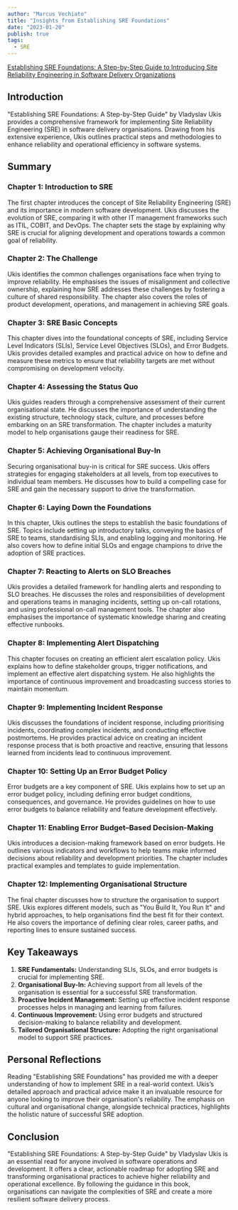 ```yaml
---
author: "Marcus Vechiato"
title: "Insights from Establishing SRE Foundations"
date: "2023-01-20"
publish: true
tags:
  - SRE
--- 
```

[Establishing SRE Foundations: A Step-by-Step Guide to Introducing Site Reliability Engineering in Software Delivery Organizations](https://www.amazon.co.uk/dp/0137424604)
## Introduction

"Establishing SRE Foundations: A Step-by-Step Guide" by Vladyslav Ukis provides a comprehensive framework for implementing Site Reliability Engineering (SRE) in software delivery organisations. Drawing from his extensive experience, Ukis outlines practical steps and methodologies to enhance reliability and operational efficiency in software systems.

## Summary

### Chapter 1: Introduction to SRE

The first chapter introduces the concept of Site Reliability Engineering (SRE) and its importance in modern software development. Ukis discusses the evolution of SRE, comparing it with other IT management frameworks such as ITIL, COBIT, and DevOps. The chapter sets the stage by explaining why SRE is crucial for aligning development and operations towards a common goal of reliability.

### Chapter 2: The Challenge

Ukis identifies the common challenges organisations face when trying to improve reliability. He emphasises the issues of misalignment and collective ownership, explaining how SRE addresses these challenges by fostering a culture of shared responsibility. The chapter also covers the roles of product development, operations, and management in achieving SRE goals.

### Chapter 3: SRE Basic Concepts

This chapter dives into the foundational concepts of SRE, including Service Level Indicators (SLIs), Service Level Objectives (SLOs), and Error Budgets. Ukis provides detailed examples and practical advice on how to define and measure these metrics to ensure that reliability targets are met without compromising on development velocity.

### Chapter 4: Assessing the Status Quo

Ukis guides readers through a comprehensive assessment of their current organisational state. He discusses the importance of understanding the existing structure, technology stack, culture, and processes before embarking on an SRE transformation. The chapter includes a maturity model to help organisations gauge their readiness for SRE.

### Chapter 5: Achieving Organisational Buy-In

Securing organisational buy-in is critical for SRE success. Ukis offers strategies for engaging stakeholders at all levels, from top executives to individual team members. He discusses how to build a compelling case for SRE and gain the necessary support to drive the transformation.

### Chapter 6: Laying Down the Foundations

In this chapter, Ukis outlines the steps to establish the basic foundations of SRE. Topics include setting up introductory talks, conveying the basics of SRE to teams, standardising SLIs, and enabling logging and monitoring. He also covers how to define initial SLOs and engage champions to drive the adoption of SRE practices.

### Chapter 7: Reacting to Alerts on SLO Breaches

Ukis provides a detailed framework for handling alerts and responding to SLO breaches. He discusses the roles and responsibilities of development and operations teams in managing incidents, setting up on-call rotations, and using professional on-call management tools. The chapter also emphasises the importance of systematic knowledge sharing and creating effective runbooks.

### Chapter 8: Implementing Alert Dispatching

This chapter focuses on creating an efficient alert escalation policy. Ukis explains how to define stakeholder groups, trigger notifications, and implement an effective alert dispatching system. He also highlights the importance of continuous improvement and broadcasting success stories to maintain momentum.

### Chapter 9: Implementing Incident Response

Ukis discusses the foundations of incident response, including prioritising incidents, coordinating complex incidents, and conducting effective postmortems. He provides practical advice on creating an incident response process that is both proactive and reactive, ensuring that lessons learned from incidents lead to continuous improvement.

### Chapter 10: Setting Up an Error Budget Policy

Error budgets are a key component of SRE. Ukis explains how to set up an error budget policy, including defining error budget conditions, consequences, and governance. He provides guidelines on how to use error budgets to balance reliability and feature development effectively.

### Chapter 11: Enabling Error Budget–Based Decision-Making

Ukis introduces a decision-making framework based on error budgets. He outlines various indicators and workflows to help teams make informed decisions about reliability and development priorities. The chapter includes practical examples and templates to guide implementation.

### Chapter 12: Implementing Organisational Structure

The final chapter discusses how to structure the organisation to support SRE. Ukis explores different models, such as "You Build It, You Run It" and hybrid approaches, to help organisations find the best fit for their context. He also covers the importance of defining clear roles, career paths, and reporting lines to ensure sustained success.

## Key Takeaways

1. **SRE Fundamentals:** Understanding SLIs, SLOs, and error budgets is crucial for implementing SRE.
2. **Organisational Buy-In:** Achieving support from all levels of the organisation is essential for a successful SRE transformation.
3. **Proactive Incident Management:** Setting up effective incident response processes helps in managing and learning from failures.
4. **Continuous Improvement:** Using error budgets and structured decision-making to balance reliability and development.
5. **Tailored Organisational Structure:** Adopting the right organisational model to support SRE practices.

## Personal Reflections

Reading "Establishing SRE Foundations" has provided me with a deeper understanding of how to implement SRE in a real-world context. Ukis’s detailed approach and practical advice make it an invaluable resource for anyone looking to improve their organisation's reliability. The emphasis on cultural and organisational change, alongside technical practices, highlights the holistic nature of successful SRE adoption.

## Conclusion

"Establishing SRE Foundations: A Step-by-Step Guide" by Vladyslav Ukis is an essential read for anyone involved in software operations and development. It offers a clear, actionable roadmap for adopting SRE and transforming organisational practices to achieve higher reliability and operational excellence. By following the guidance in this book, organisations can navigate the complexities of SRE and create a more resilient software delivery process.


